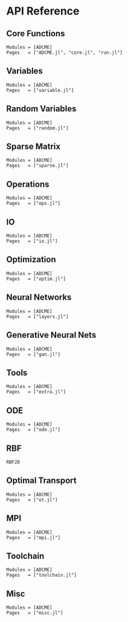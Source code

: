 # API Reference

## Core Functions

```@autodocs
Modules = [ADCME]
Pages   = ["ADCME.jl", "core.jl", "run.jl"]
```

## Variables

```@autodocs
Modules = [ADCME]
Pages   = ["variable.jl"]
```

## Random Variables

```@autodocs
Modules = [ADCME]
Pages   = ["random.jl"]
```

## Sparse Matrix

```@autodocs
Modules = [ADCME]
Pages   = ["sparse.jl"]
```

## Operations

```@autodocs
Modules = [ADCME]
Pages   = ["ops.jl"]
```


## IO

```@autodocs
Modules = [ADCME]
Pages   = ["io.jl"]
```

## Optimization

```@autodocs
Modules = [ADCME]
Pages   = ["optim.jl"]
```

## Neural Networks

```@autodocs
Modules = [ADCME]
Pages   = ["layers.jl"]
```

## Generative Neural Nets

```@autodocs
Modules = [ADCME]
Pages   = ["gan.jl"]
```

## Tools

```@autodocs
Modules = [ADCME]
Pages   = ["extra.jl"]
```

## ODE

```@autodocs
Modules = [ADCME]
Pages   = ["ode.jl"]
```

## RBF
```
RBF2D
```

## Optimal Transport

```@autodocs
Modules = [ADCME]
Pages   = ["ot.jl"]
```

## MPI

```@autodocs
Modules = [ADCME]
Pages   = ["mpi.jl"]
```

## Toolchain

```@autodocs
Modules = [ADCME]
Pages   = ["toolchain.jl"]
```


## Misc

```@autodocs
Modules = [ADCME]
Pages   = ["misc.jl"]
```


